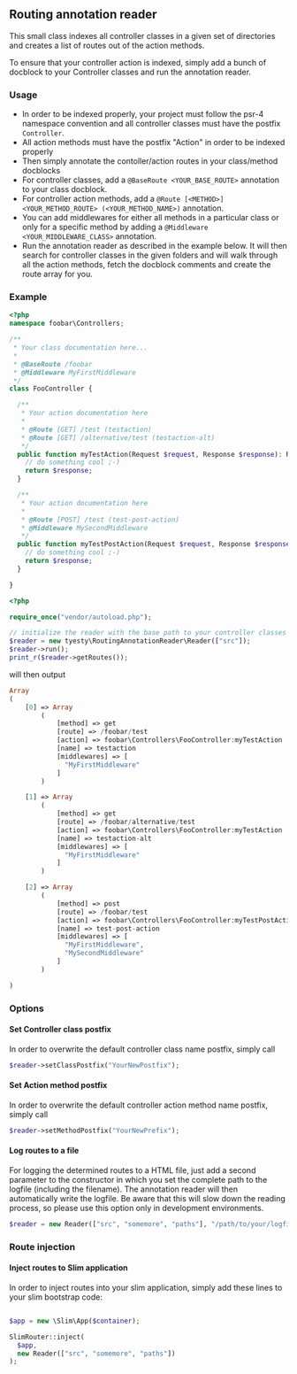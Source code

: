 ## Routing annotation reader ##

This small class indexes all controller classes in a given set of directories and creates a list of routes out of the action methods.

To ensure that your controller action is indexed, simply add a bunch of docblock to your Controller classes and run the annotation reader.

### Usage ###

- In order to be indexed properly, your project must follow the psr-4 namespace convention and all controller classes must have the postfix `Controller`.
- All action methods must have the postfix "Action" in order to be indexed properly
- Then simply annotate the contoller/action routes in your class/method docblocks
 - For controller classes, add a `@BaseRoute <YOUR_BASE_ROUTE>` annotation to your class docblock.
 - For controller action methods, add a `@Route [<METHOD>] <YOUR_METHOD_ROUTE> (<YOUR_METHOD_NAME>)` annotation.
 - You can add middlewares for either all methods in a particular class or only for a specific method by adding a `@Middleware <YOUR_MIDDLEWARE_CLASS>` annotation.
- Run the annotation reader as described in the example below. It will then search for controller classes in the given folders and will walk through all the action methods, fetch the docblock comments and create the route array for you.

### Example ###
```php
<?php
namespace foobar\Controllers;

/**
 * Your class documentation here...
 *
 * @BaseRoute /foobar
 * @Middleware MyFirstMiddleware
 */
class FooController {

  /**
   * Your action documentation here
   *
   * @Route [GET] /test (testaction)
   * @Route [GET] /alternative/test (testaction-alt)
   */
  public function myTestAction(Request $request, Response $response): Response {
    // do something cool ;-)
    return $response;
  }

  /**
   * Your action documentation here
   *
   * @Route [POST] /test (test-post-action)
   * @Middleware MySecondMiddleware
   */
  public function myTestPostAction(Request $request, Response $response): Response {
    // do something cool ;-)
    return $response;
  }

}
```

```php
<?php

require_once("vendor/autoload.php");

// initialize the reader with the base path to your controller classes
$reader = new tyesty\RoutingAnnotationReader\Reader(["src"]);
$reader->run();
print_r($reader->getRoutes());
```
will then output
```php
Array
(
    [0] => Array
        (
            [method] => get
            [route] => /foobar/test
            [action] => foobar\Controllers\FooController:myTestAction
            [name] => testaction
            [middlewares] => [
              "MyFirstMiddleware"
            ]
        )

    [1] => Array
        (
            [method] => get
            [route] => /foobar/alternative/test
            [action] => foobar\Controllers\FooController:myTestAction
            [name] => testaction-alt
            [middlewares] => [
              "MyFirstMiddleware"
            ]
        )

    [2] => Array
        (
            [method] => post
            [route] => /foobar/test
            [action] => foobar\Controllers\FooController:myTestPostAction
            [name] => test-post-action
            [middlewares] => [
              "MyFirstMiddleware",
              "MySecondMiddleware"
            ]
        )

)
```

### Options ###

#### Set Controller class postfix ####
In order to overwrite the default controller class name postfix, simply call
```php
$reader->setClassPostfix("YourNewPostfix");
```
#### Set Action method postfix ####
In order to overwrite the default controller action method name postfix, simply call
```php
$reader->setMethodPostfix("YourNewPrefix");
```
#### Log routes to a file ####
For logging the determined routes to a HTML file, just add a second parameter to the constructor in which you set the complete path to the logfile (including the filename). The annotation reader will then automatically write the logfile. Be aware that this will slow down the reading process, so please use this option only in development environments.
```php
$reader = new Reader(["src", "somemore", "paths"], "/path/to/your/logfile.html");
```

### Route injection ###

#### Inject routes to Slim application ####
In order to inject routes into your slim application, simply add these lines to your slim bootstrap code:
```php

$app = new \Slim\App($container);

SlimRouter::inject(
  $app,
  new Reader(["src", "somemore", "paths"])
);

```
